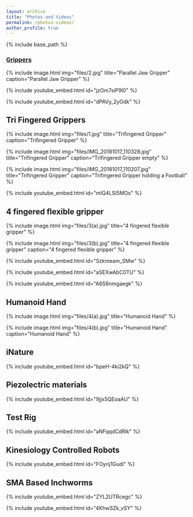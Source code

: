 ```yaml
---
layout: archive
title: "Photos and Videos"
permalink: /photos-videos/
author_profile: true
---
```


{% include base_path %}

### [Grippers](base_path/grippers/)

{% include image.html
            img="files/2.jpg"
            title="Parallel Jaw Gripper"
            caption="Parallel Jaw Gripper" %}
            
{% include youtube_embed.html id="jzOm7siP9l0" %}

{% include youtube_embed.html id="dPAVy_2yOdk" %}

## Tri Fingered Grippers
            
{% include image.html
            img="files/1.jpg"
            title="Trifingered Gripper"
            caption="Trifingered Gripper" %}
            
{% include image.html
            img="files/IMG_20181017_110328.jpg"
            title="Trifingered Gripper"
            caption="Trifingered Gripper empty" %}

{% include image.html
            img="files/IMG_20181017_110207.jpg"
            title="Trifingered Gripper"
            caption="Trifingered Gripper holding a Football" %}

{% include youtube_embed.html id="mlQ4LSI5MOs" %}

## 4 fingered flexible gripper
            
{% include image.html
            img="files/3(a).jpg"
            title="4 fingered flexible gripper" %}

{% include image.html
            img="files/3(b).jpg"
            title="4 fingered flexible gripper"
            caption="4 fingered flexible gripper" %}

{% include youtube_embed.html id="Szkmeam_SMw" %}

{% include youtube_embed.html id="aSEXwAbC0TU" %}

{% include youtube_embed.html id="A6S6nmgaegk" %}

## Humanoid Hand

{% include image.html
            img="files/4(a).jpg"
            title="Humanoid Hand" %}

{% include image.html
            img="files/4(b).jpg"
            title="Humanoid Hand"
            caption="Humanoid Hand" %}


## iNature

{% include youtube_embed.html id="bpeH-4ki2kQ" %}

## Piezolectric materials

{% include youtube_embed.html id="9jjx5QEoaAU" %}

## Test Rig

{% include youtube_embed.html id="aNFqqdCdRlk" %}

## Kinesiology Controlled Robots

{% include youtube_embed.html id="FOyrij1GudI" %}

## SMA Based Inchworms

{% include youtube_embed.html id="ZYL2UTRcegc" %}

{% include youtube_embed.html id="4KhwSZk_vSY" %}




